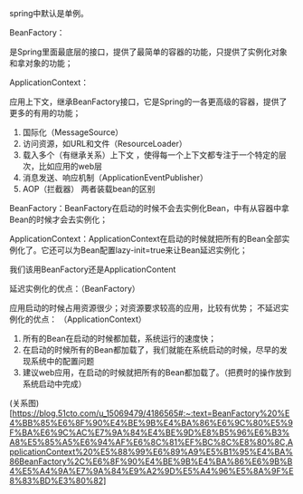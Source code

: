 spring中默认是单例。

BeanFactory：

是Spring里面最底层的接口，提供了最简单的容器的功能，只提供了实例化对象和拿对象的功能；

ApplicationContext：

应用上下文，继承BeanFactory接口，它是Spring的一各更高级的容器，提供了更多的有用的功能；

1) 国际化（MessageSource）
2) 访问资源，如URL和文件（ResourceLoader）
3) 载入多个（有继承关系）上下文 ，使得每一个上下文都专注于一个特定的层次，比如应用的web层
4) 消息发送、响应机制（ApplicationEventPublisher）
5) AOP（拦截器）
两者装载bean的区别

BeanFactory：BeanFactory在启动的时候不会去实例化Bean，中有从容器中拿Bean的时候才会去实例化；

ApplicationContext：ApplicationContext在启动的时候就把所有的Bean全部实例化了。它还可以为Bean配置lazy-init=true来让Bean延迟实例化；

我们该用BeanFactory还是ApplicationContent

延迟实例化的优点：（BeanFactory）

应用启动的时候占用资源很少；对资源要求较高的应用，比较有优势；
不延迟实例化的优点： （ApplicationContext）

1. 所有的Bean在启动的时候都加载，系统运行的速度快；
2. 在启动的时候所有的Bean都加载了，我们就能在系统启动的时候，尽早的发现系统中的配置问题
3. 建议web应用，在启动的时候就把所有的Bean都加载了。（把费时的操作放到系统启动中完成）

(关系图)[https://blog.51cto.com/u_15069479/4186565#:~:text=BeanFactory%20%E4%BB%85%E6%8F%90%E4%BE%9B%E4%BA%86%E6%9C%80%E5%9F%BA%E6%9C%AC%E7%9A%84%E4%BE%9D%E8%B5%96%E6%B3%A8%E5%85%A5%E6%94%AF%E6%8C%81%EF%BC%8C%E8%80%8C,ApplicationContext%20%E5%88%99%E6%89%A9%E5%B1%95%E4%BA%86BeanFactory%2C%E6%8F%90%E4%BE%9B%E4%BA%86%E6%9B%B4%E5%A4%9A%E7%9A%84%E9%A2%9D%E5%A4%96%E5%8A%9F%E8%83%BD%E3%80%82]